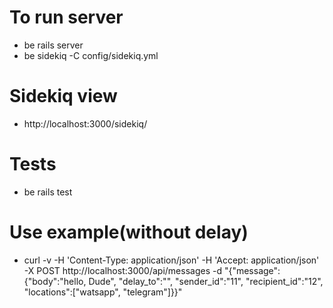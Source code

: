 # To run server 
  - be rails server
  - be sidekiq -C config/sidekiq.yml
  
# Sidekiq view
  - http://localhost:3000/sidekiq/

# Tests
  - be rails test  

# Use example(without delay)
  - curl -v -H 'Content-Type: application/json' -H 'Accept: application/json' -X POST http://localhost:3000/api/messages -d "{\"message\":{\"body\":\"hello, Dude\", \"delay_to\":\"\", \"sender_id\":\"11\", \"recipient_id\":\"12\", \"locations\":[\"watsapp\", \"telegram\"]}}"